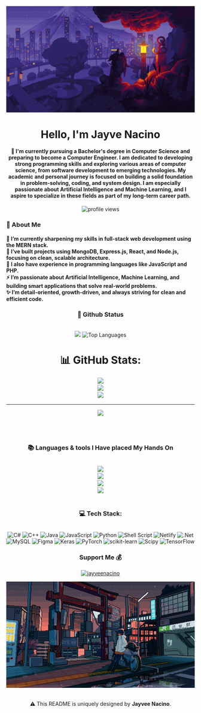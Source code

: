 <!-- Banner -->
<div align="center">
  <a href="download.gif">
  <img src="download (1).gif" alt="Fallout GIF" style="width:100%; height:30%"/>
</a>
</div>



</h1>
<h1 align="center">Hello, I'm Jayve Nacino</h1>


<h4 align="center">
🌟 I'm currently pursuing a Bachelor's degree in Computer Science and preparing to become a Computer Engineer. I am dedicated to developing strong programming skills and exploring various areas of computer science, from software development to emerging technologies. My academic and personal journey is focused on building a solid foundation in problem-solving, coding, and system design. I am especially passionate about Artificial Intelligence and Machine Learning, and I aspire to specialize in these fields as part of my long-term career path.
</h4>

<!-- Profile views badge -->

<p align="center">
  <img src="https://komarev.com/ghpvc/?username=YOURUSERNAME&label=Profile%20views&color=blueviolet&style=flat" alt="profile views"/>
</p>
 <h3 align="left">💫 About Me</h3>
 
<h4> 
  🌱 I’m currently sharpening my skills in full-stack web development using the MERN stack.</br>
  🔭 I’ve built projects using MongoDB, Express.js, React, and Node.js, focusing on clean, scalable architecture.</br>
  💬 I also have experience in programming languages like JavaScript and PHP.</br>
  ⚡ I’m passionate about Artificial Intelligence, Machine Learning, and building smart applications that solve real-world problems.</br>
  ✨ I’m detail-oriented, growth-driven, and always striving for clean and efficient code.</h4> 
<div align="left">

<h3 align="center">🌱 Github Status</h3>
<br>
<div align="center">
  <img width="435" src="https://github-readme-stats.vercel.app/api?username=jayveenacino&theme=blueberry&hide_border=false&include_all_commits=true&count_private=true"/>
  <img width="330" src="https://github-readme-stats.vercel.app/api/top-langs/?username=jayveenacino&theme=blueberry&hide_border=false&include_all_commits=true&count_private=true&layout=compact" alt="Top Languages">

# 📊 GitHub Stats:
![](https://github-readme-stats.vercel.app/api?username=jayveenacino&theme=blueberry&hide_border=false&include_all_commits=true&count_private=true)<br/>
![](https://nirzak-streak-stats.vercel.app/?user=jayveenacino&theme=blueberry&hide_border=false)<br/>
![](https://github-readme-stats.vercel.app/api/top-langs/?username=jayveenacino&theme=blueberry&hide_border=false&include_all_commits=true&count_private=true&layout=compact)

---
[![](https://visitcount.itsvg.in/api?id=jayveenacino&icon=0&color=0)](https://visitcount.itsvg.in)

<!-- Proudly created with GPRM ( https://gprm.itsvg.in ) -->  
</div>

<br/><br/>



<!-- lang-->
<h3 align="center">📚 Languages & tools I Have placed My Hands On </h3>

<br/>

<div align="center">
  <img src="https://skillicons.dev/icons?i=androidstudio,kotlin,nodejs,mongodb,gitlab,raspberrypi,react,nextjs,tailwind" /><br>
    <img src="https://skillicons.dev/icons?i=bootstrap,html,css,vscode,github,git,notion,figma,pycharm" /><br>
    <img src="https://skillicons.dev/icons?i=c,bash,kali,arch,ubuntu,python,javascript,mysql,dotnet" /><br>
    <img src="https://skillicons.dev/icons?i=cpp,cs,vim,java,htmx,debian,neovim,atom,pwsh" /><br>
</div>

<br/>

  <h3 align="center">💻 Tech Stack:</h3>
     <br/>
  <div align="center">
   <img src="https://img.shields.io/badge/c%23-%23239120.svg?style=for-the-badge&logo=csharp&logoColor=white" alt="C#" /> 
  <img src="https://img.shields.io/badge/c++-%2300599C.svg?style=for-the-badge&logo=c%2B%2B&logoColor=white" alt="C++" />
  <img src="https://img.shields.io/badge/java-%23ED8B00.svg?style=for-the-badge&logo=openjdk&logoColor=white" alt="Java" />
  <img src="https://img.shields.io/badge/javascript-%23323330.svg?style=for-the-badge&logo=javascript&logoColor=%23F7DF1E" alt="JavaScript" />
  <img src="https://img.shields.io/badge/python-3670A0?style=for-the-badge&logo=python&logoColor=ffdd54" alt="Python" />
  <img src="https://img.shields.io/badge/shell_script-%23121011.svg?style=for-the-badge&logo=gnu-bash&logoColor=white" alt="Shell Script" />
  <img src="https://img.shields.io/badge/netlify-%23000000.svg?style=for-the-badge&logo=netlify&logoColor=#00C7B7" alt="Netlify" />
  <img src="https://img.shields.io/badge/.NET-5C2D91?style=for-the-badge&logo=.net&logoColor=white" alt=".Net" />
  <img src="https://img.shields.io/badge/mysql-4479A1.svg?style=for-the-badge&logo=mysql&logoColor=white" alt="MySQL" />
  <img src="https://img.shields.io/badge/figma-%23F24E1E.svg?style=for-the-badge&logo=figma&logoColor=white" alt="Figma" />
  <img src="https://img.shields.io/badge/Keras-%23D00000.svg?style=for-the-badge&logo=Keras&logoColor=white" alt="Keras" />
  <img src="https://img.shields.io/badge/PyTorch-%23EE4C2C.svg?style=for-the-badge&logo=PyTorch&logoColor=white" alt="PyTorch" />
  <img src="https://img.shields.io/badge/scikit--learn-%23F7931E.svg?style=for-the-badge&logo=scikit-learn&logoColor=white" alt="scikit-learn" />
  <img src="https://img.shields.io/badge/SciPy-%230C55A5.svg?style=for-the-badge&logo=scipy&logoColor=%white" alt="Scipy" />
  <img src="https://img.shields.io/badge/TensorFlow-%23FF6F00.svg?style=for-the-badge&logo=TensorFlow&logoColor=white" alt="TensorFlow" />
  </div>
  <div align="center"> 
  </div>


<!-- support -->
<h3 align="center">Support Me 💰 </h3>

<p align="center">
  <a href="https://buymeacoffee.com/jayveenacino"> <img align="center" src="https://cdn.buymeacoffee.com/buttons/v2/default-yellow.png" height="40" width="180" alt="jayveenacino" /></a>
</p>




<!-- ending-->
<a href="download (2).gif">
<img src="download (2).gif" alt="Fallout GIF" style="width:auto; height:auto"/></a>

<img src="https://www.animatedimages.org/data/media/562/animated-line-image-0184.gif" width="100%" align="center" height=0.4/>


<p align="center" margin-top="10px">⚠️ This README is uniquely designed by <strong>Jayvee Nacino</strong>.
